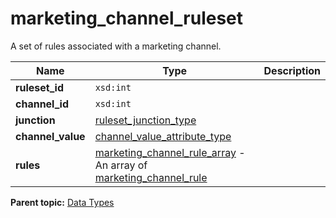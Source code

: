 # marketing\_channel\_ruleset

A set of rules associated with a marketing channel.

|Name|Type|Description|
|----|----|-----------|
| **ruleset\_id** | `xsd:int` | |
| **channel\_id** | `xsd:int` | |
| **junction** | [ruleset\_junction\_type](r_ruleset_junction_type.md#) | |
| **channel\_value** | [channel\_value\_attribute\_type](r_channel_value_attribute_type.md#) | |
| **rules** |  [marketing\_channel\_rule\_array](r_marketing_channel_rule_array.md#) - An array of [marketing\_channel\_rule](r_marketing_channel_rule.md#) | |

**Parent topic:** [Data Types](../data_types/c_datatypes.md)

